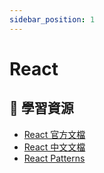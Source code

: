 ```yaml
---
sidebar_position: 1
---
```


# React 


## 🔗 學習資源

- [React 官方文檔](https://react.dev/)
- [React 中文文檔](https://zh-hans.react.dev/)
- [React Patterns](https://reactpatterns.com/)
